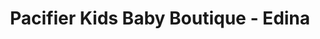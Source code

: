 ---
title: "Pacifier Kids Baby Boutique - Edina"
url: /edina/pacifier-kids-baby-boutique-edina/
shop: Babysachen
---